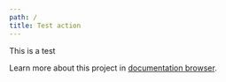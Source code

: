 ```yaml
---
path: /
title: Test action 
---
```


This is a test

Learn more about this project in [documentation browser](/developers/contributing).
